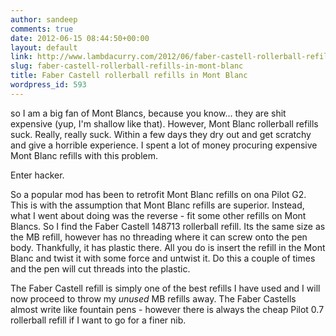 ```yaml
---
author: sandeep
comments: true
date: 2012-06-15 08:44:50+00:00
layout: default
link: http://www.lambdacurry.com/2012/06/faber-castell-rollerball-refills-in-mont-blanc/
slug: faber-castell-rollerball-refills-in-mont-blanc
title: Faber Castell rollerball refills in Mont Blanc
wordpress_id: 593
---
```


so I am a big fan of Mont Blancs, because you know... they are shit expensive (yup, I'm shallow like that). However, Mont Blanc rollerball refills suck. Really, really suck. Within a few days they dry out and get scratchy and give a horrible experience. I spent a lot of money procuring expensive Mont Blanc refills with this problem.

Enter hacker.

So a popular mod has been to retrofit Mont Blanc refills on ona Pilot G2. This is with the assumption that Mont Blanc refills are superior. Instead, what I went about doing was the reverse - fit some other refills on Mont Blancs. So I find the Faber Castell 148713 rollerball refill. Its the same size as the MB refill, however has no threading where it can screw onto the pen body. 
Thankfully, it has plastic there.
All you do is insert the refill in the Mont Blanc and twist it with some force and untwist it. Do this a couple of times and the pen will cut threads into the plastic.

The Faber Castell refill is simply one of the best refills I have used and I will now proceed to throw my *unused* MB refills away. The Faber Castells almost write like fountain pens - however there is always the cheap Pilot 0.7 rollerball refill if I want to go for a finer nib. 
